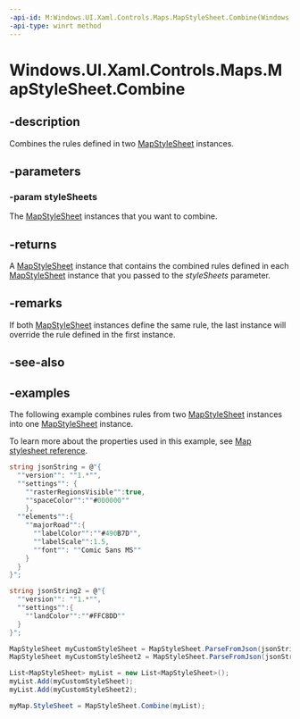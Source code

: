 ```yaml
---
-api-id: M:Windows.UI.Xaml.Controls.Maps.MapStyleSheet.Combine(Windows.Foundation.Collections.IIterable{Windows.UI.Xaml.Controls.Maps.MapStyleSheet})
-api-type: winrt method
---
```


<!-- Method syntax.
public MapStyleSheet MapStyleSheet.Combine(IIterable<MapStyleSheet> styleSheets)
-->

# Windows.UI.Xaml.Controls.Maps.MapStyleSheet.Combine


## -description

Combines the rules defined in two [MapStyleSheet](mapstylesheet.md) instances.

## -parameters

### -param styleSheets

The [MapStyleSheet](mapstylesheet.md) instances that you want to combine.

## -returns

A [MapStyleSheet](mapstylesheet.md) instance that contains the combined rules defined in each [MapStyleSheet](mapstylesheet.md) instance that you passed to the *styleSheets* parameter.

## -remarks

If both [MapStyleSheet](mapstylesheet.md) instances define the same rule, the last instance will override the rule defined in the first instance.

## -see-also

## -examples

The following example combines rules from two [MapStyleSheet](mapstylesheet.md) instances into one [MapStyleSheet](mapstylesheet.md) instance.

To learn more about the properties used in this example, see [Map stylesheet reference](https://docs.microsoft.com/windows/uwp/maps-and-location/elements-of-map-style-sheet).

```csharp
string jsonString = @"{
  ""version"": ""1.*"",
  ""settings"": {
    ""rasterRegionsVisible"":true,
    ""spaceColor"":""#000000""
    },
  ""elements"":{
    ""majorRoad"":{
      ""labelColor"":""#490B7D"",
      ""labelScale"":1.5,
      ""font"": ""Comic Sans MS""
    }
  }
}";

string jsonString2 = @"{
  ""version"": ""1.*"",
  ""settings"":{
    ""landColor"":""#FFC8DD""
  }
}";

MapStyleSheet myCustomStyleSheet = MapStyleSheet.ParseFromJson(jsonString);
MapStyleSheet myCustomStyleSheet2 = MapStyleSheet.ParseFromJson(jsonString2);

List<MapStyleSheet> myList = new List<MapStyleSheet>();
myList.Add(myCustomStyleSheet);
myList.Add(myCustomStyleSheet2);

myMap.StyleSheet = MapStyleSheet.Combine(myList);

```

